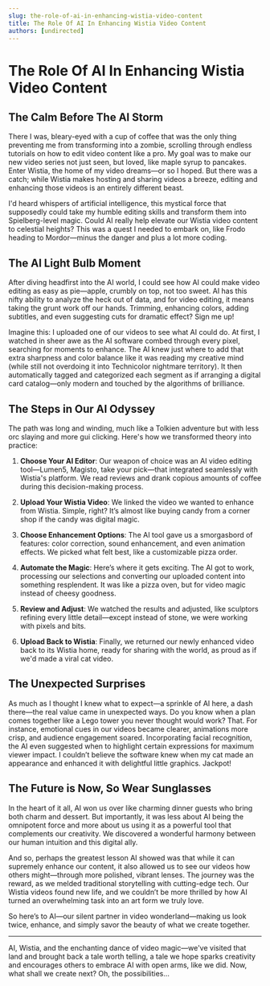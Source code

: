 ```yaml
---
slug: the-role-of-ai-in-enhancing-wistia-video-content
title: The Role Of AI In Enhancing Wistia Video Content
authors: [undirected]
---
```



# The Role Of AI In Enhancing Wistia Video Content

## The Calm Before The AI Storm

There I was, bleary-eyed with a cup of coffee that was the only thing preventing me from transforming into a zombie, scrolling through endless tutorials on how to edit video content like a pro. My goal was to make our new video series not just seen, but loved, like maple syrup to pancakes. Enter Wistia, the home of my video dreams—or so I hoped. But there was a catch; while Wistia makes hosting and sharing videos a breeze, editing and enhancing those videos is an entirely different beast.

I'd heard whispers of artificial intelligence, this mystical force that supposedly could take my humble editing skills and transform them into Spielberg-level magic. Could AI really help elevate our Wistia video content to celestial heights? This was a quest I needed to embark on, like Frodo heading to Mordor—minus the danger and plus a lot more coding.

## The AI Light Bulb Moment

After diving headfirst into the AI world, I could see how AI could make video editing as easy as pie—apple, crumbly on top, not too sweet. AI has this nifty ability to analyze the heck out of data, and for video editing, it means taking the grunt work off our hands. Trimming, enhancing colors, adding subtitles, and even suggesting cuts for dramatic effect? Sign me up!

Imagine this: I uploaded one of our videos to see what AI could do. At first, I watched in sheer awe as the AI software combed through every pixel, searching for moments to enhance. The AI knew just where to add that extra sharpness and color balance like it was reading my creative mind (while still not overdoing it into Technicolor nightmare territory). It then automatically tagged and categorized each segment as if arranging a digital card catalog—only modern and touched by the algorithms of brilliance.

## The Steps in Our AI Odyssey

The path was long and winding, much like a Tolkien adventure but with less orc slaying and more gui clicking. Here's how we transformed theory into practice:

1. **Choose Your AI Editor**: Our weapon of choice was an AI video editing tool—Lumen5, Magisto, take your pick—that integrated seamlessly with Wistia's platform. We read reviews and drank copious amounts of coffee during this decision-making process.

2. **Upload Your Wistia Video**: We linked the video we wanted to enhance from Wistia. Simple, right? It’s almost like buying candy from a corner shop if the candy was digital magic.

3. **Choose Enhancement Options**: The AI tool gave us a smorgasbord of features: color correction, sound enhancement, and even animation effects. We picked what felt best, like a customizable pizza order.

4. **Automate the Magic**: Here’s where it gets exciting. The AI got to work, processing our selections and converting our uploaded content into something resplendent. It was like a pizza oven, but for video magic instead of cheesy goodness.

5. **Review and Adjust**: We watched the results and adjusted, like sculptors refining every little detail—except instead of stone, we were working with pixels and bits.

6. **Upload Back to Wistia**: Finally, we returned our newly enhanced video back to its Wistia home, ready for sharing with the world, as proud as if we'd made a viral cat video.

## The Unexpected Surprises

As much as I thought I knew what to expect—a sprinkle of AI here, a dash there—the real value came in unexpected ways. Do you know when a plan comes together like a Lego tower you never thought would work? That. For instance, emotional cues in our videos became clearer, animations more crisp, and audience engagement soared. Incorporating facial recognition, the AI even suggested when to highlight certain expressions for maximum viewer impact. I couldn’t believe the software knew when my cat made an appearance and enhanced it with delightful little graphics. Jackpot!

## The Future is Now, So Wear Sunglasses

In the heart of it all, AI won us over like charming dinner guests who bring both charm and dessert. But importantly, it was less about AI being the omnipotent force and more about us using it as a powerful tool that complements our creativity. We discovered a wonderful harmony between our human intuition and this digital ally.

And so, perhaps the greatest lesson AI showed was that while it can supremely enhance our content, it also allowed us to see our videos how others might—through more polished, vibrant lenses. The journey was the reward, as we melded traditional storytelling with cutting-edge tech. Our Wistia videos found new life, and we couldn’t be more thrilled by how AI turned an overwhelming task into an art form we truly love.

So here’s to AI—our silent partner in video wonderland—making us look twice, enhance, and simply savor the beauty of what we create together.

---

AI, Wistia, and the enchanting dance of video magic—we've visited that land and brought back a tale worth telling, a tale we hope sparks creativity and encourages others to embrace AI with open arms, like we did. Now, what shall we create next? Oh, the possibilities...